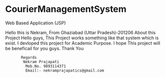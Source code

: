 # CourierManagementSystem
Web Based Application (JSP)

Hello this is Nekram,
From Ghaziabad (Uttar Pradesh)-201206
About this Project 
    Hello guys,
                 This Project works something like that system which is exist. I devloped this project for Academic Purpose.
                 I hope This project will be beneficail for you guys.
                      Thank You 
                      
                      
                      
                      
           Regards 
            Nekram Prajapati 
             Mob.No. 9893114371
             Email:- nekramprajapatics@gmail.com  
